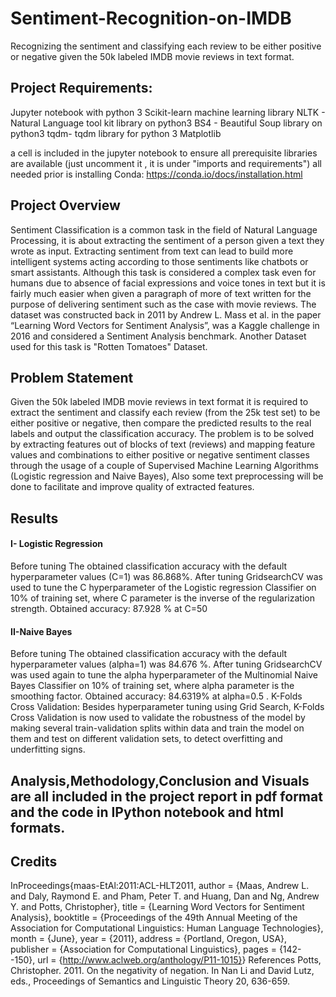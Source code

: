# Sentiment-Recognition-on-IMDB
Recognizing the sentiment and classifying each review to be either positive or negative given the 50k labeled IMDB movie reviews in text format. 

## Project Requirements:
Jupyter notebook with python 3
Scikit-learn machine learning library
NLTK - Natural Language tool kit library on python3
BS4 - Beautiful Soup library on python3
tqdm- tqdm library for python 3
Matplotlib


a cell is included in the jupyter notebook to ensure all prerequisite libraries are available (just uncomment it , it is under "imports and requirements")
all needed prior is installing Conda:
https://conda.io/docs/installation.html

## Project Overview
Sentiment Classification is a common task in the field of Natural Language Processing, it is
about extracting the sentiment of a person given a text they wrote as input.
Extracting sentiment from text can lead to build more intelligent systems acting according to
those sentiments like chatbots or smart assistants.
Although this task is considered a complex task even for humans due to absence of facial
expressions and voice tones in text but it is fairly much easier when given a paragraph of more
of text written for the purpose of delivering sentiment such as the case with movie reviews.
The dataset was constructed back in 2011 by Andrew L. Mass et al. in the paper “Learning Word
Vectors for Sentiment Analysis”, was a Kaggle challenge in 2016 and considered a Sentiment
Analysis benchmark. Another Dataset used for this task is "Rotten Tomatoes" Dataset.

## Problem Statement
Given the 50k labeled IMDB movie reviews in text format it is required to extract the sentiment
and classify each review (from the 25k test set) to be either positive or negative, then compare
the predicted results to the real labels and output the classification accuracy.
The problem is to be solved by extracting features out of blocks of text (reviews) and mapping
feature values and combinations to either positive or negative sentiment classes through the
usage of a couple of Supervised Machine Learning Algorithms (Logistic regression and Naive
Bayes), Also some text preprocessing will be done to facilitate and improve quality of extracted
features.

## Results
#### I- Logistic Regression
Before tuning
The obtained classification accuracy with the default hyperparameter values (C=1) was
86.868%.
After tuning
GridsearchCV was used to tune the C hyperparameter of the Logistic regression Classifier on
10% of training set, where C parameter is the inverse of the regularization strength.
Obtained accuracy: 87.928 % at C=50
#### II-Naive Bayes
Before tuning
The obtained classification accuracy with the default hyperparameter values (alpha=1) was
84.676 %.
After tuning
GridsearchCV was used again to tune the alpha hyperparameter of the Multinomial Naive Bayes
Classifier on 10% of training set, where alpha parameter is the smoothing factor.
Obtained accuracy: 84.6319% at alpha=0.5 .
K-Folds Cross Validation:
Besides hyperparameter tuning using Grid Search, K-Folds Cross Validation is now used to
validate the robustness of the model by making several train-validation splits within data
and train the model on them and test on different validation sets, to detect overfitting and
underfitting signs.


## Analysis,Methodology,Conclusion and Visuals are all included in the project report in pdf format and the code in IPython notebook and html formats.

## Credits
InProceedings{maas-EtAl:2011:ACL-HLT2011, author = {Maas, Andrew L. and Daly, Raymond E.
and Pham, Peter T. and Huang, Dan and Ng, Andrew Y. and Potts, Christopher},
title = {Learning Word Vectors for Sentiment Analysis},
booktitle = {Proceedings of the 49th Annual Meeting of the Association for Computational
Linguistics: Human Language Technologies},
month = {June},
year = {2011},
address = {Portland, Oregon, USA},
publisher = {Association for Computational Linguistics},
pages = {142--150},
url = {​http://www.aclweb.org/anthology/P11-1015}​ }
References
Potts, Christopher. 2011. On the negativity of negation. In Nan Li and David Lutz, eds.,
Proceedings of Semantics and Linguistic Theory 20, 636-659.
